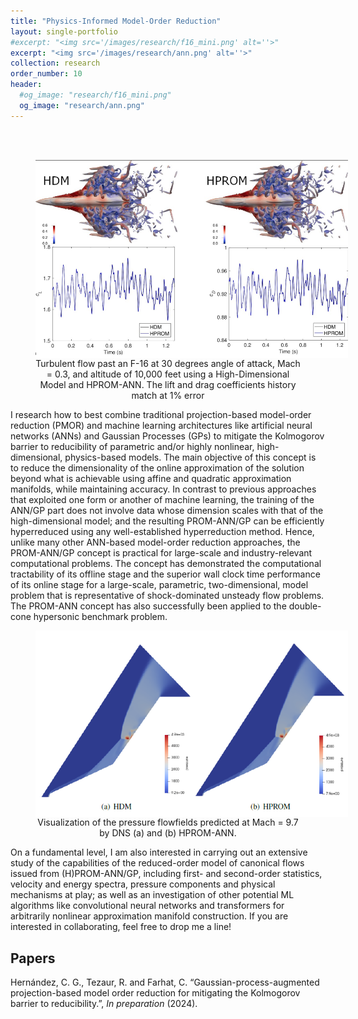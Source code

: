 ```yaml
---
title: "Physics-Informed Model-Order Reduction"
layout: single-portfolio
#excerpt: "<img src='/images/research/f16_mini.png' alt=''>"
excerpt: "<img src='/images/research/ann.png' alt=''>"
collection: research
order_number: 10
header: 
  #og_image: "research/f16_mini.png"
  og_image: "research/ann.png"
---
```


<nbsp>
<br/><br/>

<div style="text-align: center; text-justify: inter-word;">
<figure>
    <img src="/images/f-16_.png" style="max-height: 500px; max-width: 500px;" align="center">
    <figcaption>Turbulent flow past an F-16 at 30 degrees angle of attack, Mach = 0.3, and altitude of 10,000 feet using a High-Dimensional Model and 
HPROM-ANN. The lift and drag coefficients history match at 1% error</figcaption>
</figure>

</div>

I research how to best combine traditional projection-based model-order reduction (PMOR) and machine learning architectures like artificial neural networks
 (ANNs) and Gaussian Processes (GPs) to mitigate the Kolmogorov barrier to reducibility of parametric and/or highly nonlinear, high-dimensional, 
physics-based models. The main objective of this concept is to reduce the dimensionality of the online approximation of the solution beyond what is 
achievable using affine and quadratic approximation manifolds, while maintaining accuracy. In contrast to previous approaches that exploited one form or 
another of machine learning, the training of the ANN/GP part does not involve data whose dimension scales with that of the high-dimensional model; and the 
resulting PROM-ANN/GP can be efficiently hyperreduced using any well-established hyperreduction method. Hence, unlike many other ANN-based model-order 
reduction approaches, the PROM-ANN/GP concept is practical for large-scale and industry-relevant computational problems. The concept has demonstrated
 the computational tractability of its offline stage and the superior wall clock time performance of its online stage for a large-scale, parametric, 
two-dimensional, model problem that is representative of shock-dominated unsteady flow problems. The PROM-ANN concept has also successfully been applied 
to the double-cone hypersonic benchmark problem. 

<div style="text-align: center; text-justify: inter-word;">
<figure>
    <img src="/images/mach9.7pressure.png" style="max-height: 500px; max-width: 500px;" align="center">
    <figcaption>Visualization of the pressure flowfields predicted at Mach = 9.7 by DNS (a) and (b) HPROM-ANN.</figcaption>
</figure>

</div>

On a fundamental level, I am also interested in carrying out an extensive study of the capabilities of the reduced-order model of canonical flows issued 
from (H)PROM-ANN/GP, including first- and second-order statistics, velocity and energy spectra, pressure components and physical mechanisms at play; as well
 as an investigation of other potential ML algorithms like convolutional neural networks and transformers for arbitrarily nonlinear approximation manifold 
construction. If you are interested in collaborating, feel free to drop me a line!



## Papers

Hernández, C. G., Tezaur, R. and Farhat, C. “Gaussian-process-augmented projection-based model order reduction for mitigating the Kolmogorov barrier to
reducibility.”, *In preparation* (2024).

